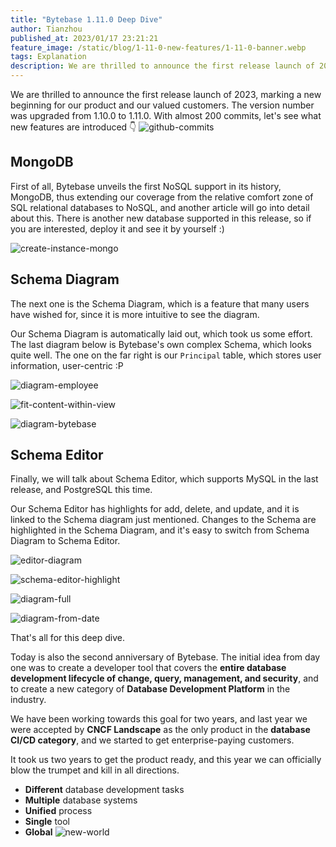 ```yaml
---
title: "Bytebase 1.11.0 Deep Dive"
author: Tianzhou
published_at: 2023/01/17 23:21:21
feature_image: /static/blog/1-11-0-new-features/1-11-0-banner.webp
tags: Explanation
description: We are thrilled to announce the first release launch of 2023, marking a new beginning for our product and our valued customers. The version number was upgraded from 1.10.0 to 1.11.0. - MongoDB - Schema Diagram - Schema Editor.
---
```


We are thrilled to announce the first release launch of 2023, marking a new beginning for our product and our valued customers. The version number was upgraded from 1.10.0 to 1.11.0. With almost 200 commits, let's see what new features are introduced 👇
![github-commits](/static/blog/1-11-0-new-features/github-commits.webp)

## MongoDB

First of all, Bytebase unveils the first NoSQL support in its history, MongoDB, thus extending our coverage from the relative comfort zone of SQL relational databases to NoSQL, and another article will go into detail about this. There is another new database supported in this release, so if you are interested, deploy it and see it by yourself :)

![create-instance-mongo](/static/blog/1-11-0-new-features/create-instance-mongo.webp)

## Schema Diagram

The next one is the Schema Diagram, which is a feature that many users have wished for, since it is more intuitive to see the diagram.

Our Schema Diagram is automatically laid out, which took us some effort. The last diagram below is Bytebase's own complex Schema, which looks quite well. The one on the far right is our `Principal` table, which stores user information, user-centric :P

![diagram-employee](/static/blog/1-11-0-new-features/diagram-employee.webp)

![fit-content-within-view](/static/blog/1-11-0-new-features/fit-content-within-view.webp)

![diagram-bytebase](/static/blog/1-11-0-new-features/diagram-bytebase.webp)

## Schema Editor

Finally, we will talk about Schema Editor, which supports MySQL in the last release, and PostgreSQL this time.

Our Schema Editor has highlights for add, delete, and update, and it is linked to the Schema diagram just mentioned. Changes to the Schema are highlighted in the Schema Diagram, and it's easy to switch from Schema Diagram to Schema Editor.

![editor-diagram](/static/blog/1-11-0-new-features/editor-diagram.webp)

![schema-editor-highlight](/static/blog/1-11-0-new-features/schema-editor-highlight.webp)

![diagram-full](/static/blog/1-11-0-new-features/diagram-full.webp)

![diagram-from-date](/static/blog/1-11-0-new-features/diagram-from-date.webp)

That's all for this deep dive.

Today is also the second anniversary of Bytebase. The initial idea from day one was to create a developer tool that covers the **entire database development lifecycle of change, query, management, and security**, and to create a new category of **Database Development Platform** in the industry.

We have been working towards this goal for two years, and last year we were accepted by **CNCF Landscape** as the only product in the **database CI/CD category**, and we started to get enterprise-paying customers.

It took us two years to get the product ready, and this year we can officially blow the trumpet and kill in all directions.

- **Different** database development tasks
- **Multiple** database systems
- **Unified** process
- **Single** tool
- **Global**
![new-world](/static/blog/1-11-0-new-features/new-world.webp)